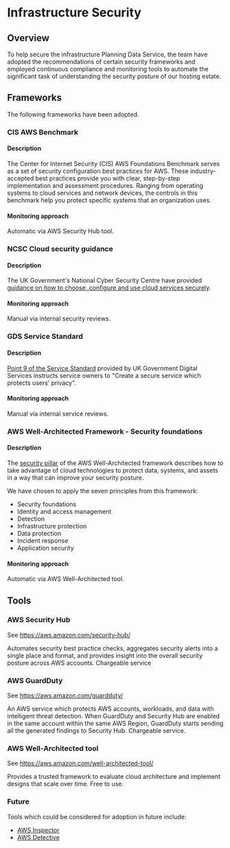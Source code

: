 # Infrastructure Security

## Overview

To help secure the infrastructure Planning Data Service, the team have adopted the recommendations of certain security 
frameworks and employed continuous compliance and monitoring tools to automate the significant task of understanding the security posture
of our hosting estate.

## Frameworks

The following frameworks have been adopted.

### CIS AWS Benchmark

#### Description

The Center for Internet Security (CIS) AWS Foundations Benchmark serves as a set of security configuration best practices for AWS. These industry-accepted best practices provide you with clear, step-by-step implementation and assessment procedures. Ranging from operating systems to cloud services and network devices, the controls in this benchmark help you protect specific systems that an organization uses.

#### Monitoring approach

Automatic via AWS Security Hub tool.

### NCSC Cloud security guidance

#### Description

The UK Government's National Cyber Security Centre have provided [guidance on how to choose, configure and use cloud services securely](https://www.ncsc.gov.uk/collection/cloud).

#### Monitoring approach

Manual via internal security reviews.

### GDS Service Standard

#### Description

[Point 9 of the Service Standard](https://www.gov.uk/service-manual/service-standard/point-9-create-a-secure-service) provided by UK Government Digital Services instructs service owners to "Create a secure service which protects users’ privacy".

#### Monitoring approach

Manual via internal service reviews.

### AWS Well-Architected Framework - Security foundations

#### Description

The [security pillar](https://docs.aws.amazon.com/wellarchitected/latest/security-pillar/security.html) of the AWS Well-Architected framework describes how to take advantage of cloud technologies to protect data, systems, and assets in a way that can improve your security posture.

We have chosen to apply the seven principles from this framework:

 * Security foundations
 * Identity and access management
 * Detection
 * Infrastructure protection
 * Data protection
 * Incident response
 * Application security

#### Monitoring approach

Automatic via AWS Well-Architected tool.


## Tools

### AWS Security Hub

See https://aws.amazon.com/security-hub/ 

Automates security best practice checks, aggregates security alerts into a single place and format, and provides insight into the overall security posture across AWS accounts.  Chargeable service

### AWS GuardDuty

See https://aws.amazon.com/guardduty/

An AWS service which protects AWS accounts, workloads, and data with intelligent threat detection. When GuardDuty and Security Hub are enabled in the same account within the same AWS Region, GuardDuty starts sending all the generated findings to Security Hub. Chargeable service.

### AWS Well-Architected tool

See https://aws.amazon.com/well-architected-tool/

Provides a trusted framework to evaluate cloud architecture and implement designs that scale over time.  Free to use.

### Future

Tools which could be considered for adoption in future include:

 * [AWS Inspector](https://aws.amazon.com/inspector/?nc=sn&loc=0)
 * [AWS Detective](https://aws.amazon.com/detective/)
